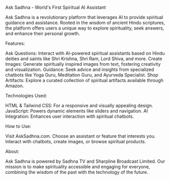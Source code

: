 Ask Sadhna - World's First Spiritual AI Assistant

Ask Sadhna is a revolutionary platform that leverages AI to provide spiritual guidance and assistance. Rooted in the wisdom of ancient Hindu scriptures, the platform offers users a unique way to explore spirituality, seek answers, and enhance their personal growth.

Features:

Ask Questions: Interact with AI-powered spiritual assistants based on Hindu deities and saints like Shri Krishna, Shri Ram, Lord Shiva, and more.
Create Images: Generate spiritually inspired images from text, fostering creativity and visualization.
Guidance: Seek advice and insights from specialized chatbots like Yoga Guru, Meditation Guru, and Ayurveda Specialist.
Shop Artifacts: Explore a curated collection of spiritual artifacts available through Amazon.

Technologies Used:

HTML & Tailwind CSS: For a responsive and visually appealing design.
JavaScript: Powers dynamic elements like sliders and navigation.
AI Integration: Enhances user interaction with spiritual chatbots.

How to Use:

Visit AskSadhna.com.
Choose an assistant or feature that interests you.
Interact with chatbots, create images, or browse spiritual products.

About:

Ask Sadhna is powered by Sadhna TV and Sharpline Broadcast Limited. Our mission is to make spirituality accessible and engaging for everyone, combining the wisdom of the past with the technology of the future.
